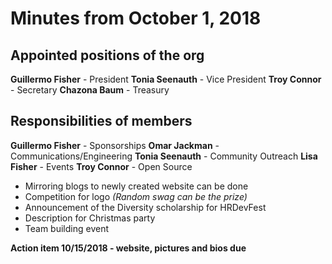 # Minutes from October 1, 2018

## Appointed positions of the org

**Guillermo Fisher** - President
**Tonia Seenauth** - Vice President
**Troy Connor** - Secretary
**Chazona Baum** - Treasury

## Responsibilities of members

**Guillermo Fisher** - Sponsorships
**Omar Jackman** - Communications/Engineering
**Tonia Seenauth** - Community Outreach
**Lisa Fisher** - Events
**Troy Connor** - Open Source

- Mirroring blogs to newly created website can be done
- Competition for logo _(Random swag can be the prize)_
- Announcement of the Diversity scholarship for HRDevFest
- Description for Christmas party
- Team building event

**Action item 10/15/2018 - website, pictures and bios due**


